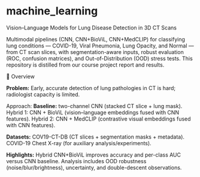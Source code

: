 # machine_learning
Vision–Language Models for Lung Disease Detection in 3D CT Scans

Multimodal pipelines (CNN, CNN+BioViL, CNN+MedCLIP) for classifying lung conditions — COVID-19, Viral Pneumonia, Lung Opacity, and Normal — from CT scan slices, with segmentation-aware inputs, robust evaluation (ROC, confusion matrices), and Out-of-Distribution (OOD) stress tests.
This repository is distilled from our course project report and results.

🔎 Overview

**Problem:** Early, accurate detection of lung pathologies in CT is hard; radiologist capacity is limited.

Approach:
**Baseline:** two-channel CNN (stacked CT slice + lung mask).
Hybrid 1: CNN + BioViL (vision–language embeddings fused with CNN features).
Hybrid 2: CNN + MedCLIP (contrastive visual embeddings fused with CNN features).

**Datasets:**
COV19-CT-DB (CT slices + segmentation masks + metadata).
COVID-19 Chest X-ray (for auxiliary analysis/experiments).

**Highlights:**
Hybrid CNN+BioViL improves accuracy and per-class AUC versus CNN baseline.
Analysis includes OOD robustness (noise/blur/brightness), uncertainty, and double-descent observations.
